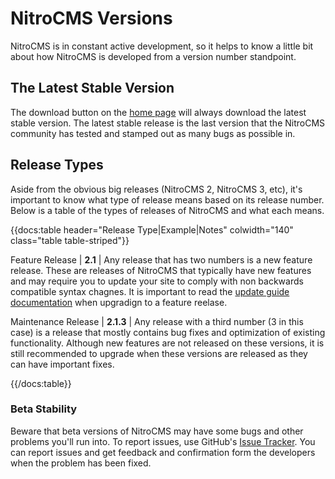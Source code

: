 # NitroCMS Versions

NitroCMS is in constant active development, so it helps to know a little bit about how NitroCMS is developed from a version number standpoint.

## The Latest Stable Version

The download button on the [home page](http://www.pyrocms.com) will always download the latest stable version. The latest stable release is the last version that the NitroCMS community has tested and stamped out as many bugs as possible in.




## Release Types

Aside from the obvious big releases (NitroCMS 2, NitroCMS 3, etc), it's important to know what type of release means based on its release number. Below is a table of the types of releases of NitroCMS and what each means.

{{docs:table header="Release Type|Example|Notes"  colwidth="140" class="table table-striped"}}

Feature Release | __2.1__ | Any release that has two numbers is a new feature release. These are releases of NitroCMS that typically have new features and may require you to update your site to comply with non backwards compatible syntax chagnes. It is important to read the <a href="">update guide documentation</a> when upgradign to a feature reelase.

Maintenance Release | __2.1.3__ | Any release with a third number (3 in this case) is a release that mostly contains bug fixes and optimization of existing functionality. Although new features are not released on these versions, it is still recommended to upgrade when these versions are released as they can have important fixes.

{{/docs:table}}

### Beta Stability

Beware that beta versions of NitroCMS may have some bugs and other problems you'll run into. To report issues, use GitHub's [Issue Tracker](https://github.com/pyrocms/pyrocms/issues). You can report issues and get feedback and confirmation form the developers when the problem has been fixed.
